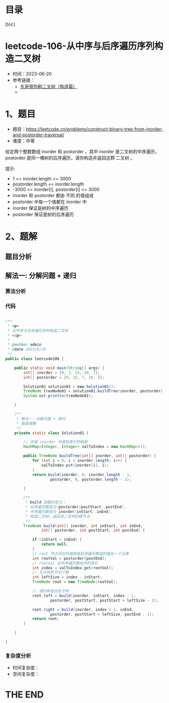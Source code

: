 # 目录

[toc]

# leetcode-106-从中序与后序遍历序列构造二叉树

- 时间：2023-06-20
- 参考链接：
  - [东哥带你刷二叉树（构造篇）](https://labuladong.gitee.io/algo/di-yi-zhan-da78c/shou-ba-sh-66994/dong-ge-da-172f0/)
  - 



# 1、题目

- 题目：https://leetcode.cn/problems/construct-binary-tree-from-inorder-and-postorder-traversal/
- 难度：中等



给定两个整数数组 inorder 和 postorder ，其中 inorder 是二叉树的中序遍历， postorder 是同一棵树的后序遍历，请你构造并返回这颗 二叉树 。



提示:

- 1 <= inorder.length <= 3000
- postorder.length == inorder.length
- -3000 <= inorder[i], postorder[i] <= 3000
- inorder 和 postorder 都由 不同 的值组成
- postorder 中每一个值都在 inorder 中
- inorder 保证是树的中序遍历
- postorder 保证是树的后序遍历



# 2、题解

## 题目分析





## 解法一: 分解问题 + 递归

### 算法分析



### 代码

```java

/**
 * <p>
 * 从中序与后序遍历序列构造二叉树
 * </p>
 *
 * @author admin
 * @date 2023/6/20
 */
public class leetcode106 {

    public static void main(String[] args) {
        int[] inorder = {9, 3, 15, 20, 7};
        int[] postorder = {9, 15, 7, 20, 3};

        Solution01 solution01 = new Solution01();
        TreeNode treeNode01 = solution01.buildTree(inorder, postorder);
        System.out.println(treeNode01);

    }

    /**
     * 解法一：分解问题 + 递归
     * 画图理解
     */
    private static class Solution01 {

        // 存储 inorder 中值到索引的映射
        HashMap<Integer, Integer> valToIndex = new HashMap<>();

        public TreeNode buildTree(int[] inorder, int[] postorder) {
            for (int i = 0; i < inorder.length; i++) {
                valToIndex.put(inorder[i], i);
            }
            return build(inorder, 0, inorder.length - 1,
                    postorder, 0, postorder.length - 1);

        }

        /**
         * build 函数的定义：
         * 后序遍历数组为 postorder[postStart..postEnd]，
         * 中序遍历数组为 inorder[inStart..inEnd]，
         * 构造二叉树，返回该二叉树的根节点
         */
        TreeNode build(int[] inorder, int inStart, int inEnd,
                int[] postorder, int postStart, int postEnd) {

            if (inStart > inEnd) {
                return null;
            }
            // root 节点对应的值就是后序遍历数组的最后一个元素
            int rootVal = postorder[postEnd];
            // rootVal 在中序遍历数组中的索引
            int index = valToIndex.get(rootVal);
            // 左子树的节点个数
            int leftSize = index - inStart;
            TreeNode root = new TreeNode(rootVal);

            // 递归构造左右子树
            root.left = build(inorder, inStart, index - 1,
                    postorder, postStart, postStart + leftSize - 1);

            root.right = build(inorder, index + 1, inEnd,
                    postorder, postStart + leftSize, postEnd - 1);
            return root;
        }

    }

}


```





### 复杂度分析

- 时间复杂度：
- 空间复杂度：



# THE END